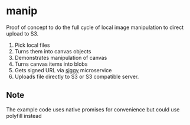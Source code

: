 # manip

Proof of concept to do the full cycle of local image manipulation to direct upload to S3.

1. Pick local files
2. Turns them into canvas objects
3. Demonstrates manipulation of canvas
4. Turns canvas items into blobs
5. Gets signed URL via [siggy](https://github.com/sebringj/siggy) microservice
6. Uploads file directly to S3 or S3 compatible server.

## Note

The example code uses native promises for convenience but could use polyfill instead
